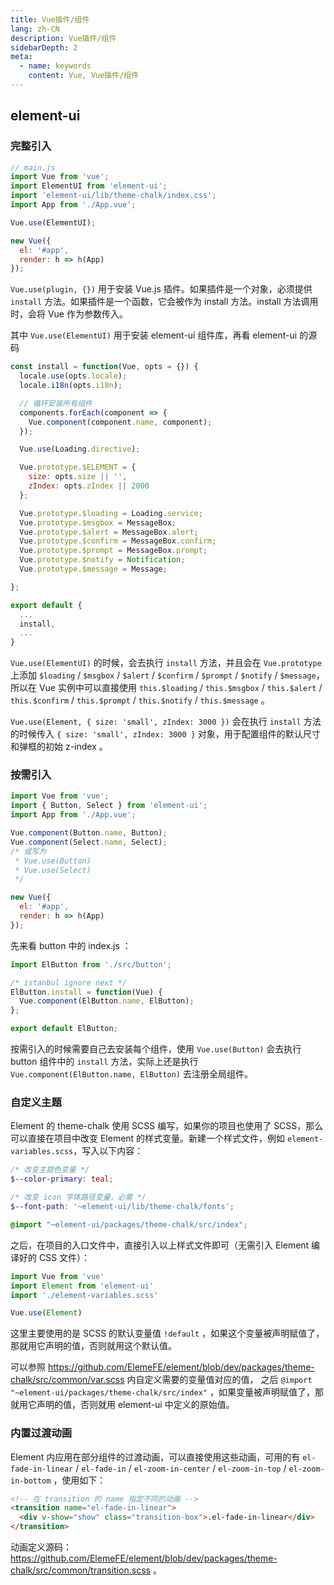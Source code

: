 ```yaml
---
title: Vue插件/组件
lang: zh-CN
description: Vue插件/组件
sidebarDepth: 2
meta:
  - name: keywords
    content: Vue, Vue插件/组件
---
```


## element-ui ##

### 完整引入 ###

```js
// main.js
import Vue from 'vue';
import ElementUI from 'element-ui';
import 'element-ui/lib/theme-chalk/index.css';
import App from './App.vue';

Vue.use(ElementUI);

new Vue({
  el: '#app',
  render: h => h(App)
});
```

`Vue.use(plugin, {})` 用于安装 Vue.js 插件。如果插件是一个对象，必须提供 `install` 方法。如果插件是一个函数，它会被作为 install 方法。install 方法调用时，会将 Vue 作为参数传入。

其中 `Vue.use(ElementUI)` 用于安装 element-ui 组件库，再看 element-ui 的源码

```js
const install = function(Vue, opts = {}) {
  locale.use(opts.locale);
  locale.i18n(opts.i18n);

  // 循环安装所有组件
  components.forEach(component => {
    Vue.component(component.name, component);
  });

  Vue.use(Loading.directive);

  Vue.prototype.$ELEMENT = {
    size: opts.size || '',
    zIndex: opts.zIndex || 2000
  };

  Vue.prototype.$loading = Loading.service;
  Vue.prototype.$msgbox = MessageBox;
  Vue.prototype.$alert = MessageBox.alert;
  Vue.prototype.$confirm = MessageBox.confirm;
  Vue.prototype.$prompt = MessageBox.prompt;
  Vue.prototype.$notify = Notification;
  Vue.prototype.$message = Message;

};

export default {
  ...
  install,
  ...
}
```

`Vue.use(ElementUI)` 的时候，会去执行 `install` 方法，并且会在 `Vue.prototype` 上添加 `$loading` /  `$msgbox` / `$alert` / `$confirm` / `$prompt` / `$notify` / `$message`，所以在 Vue 实例中可以直接使用 `this.$loading` / `this.$msgbox` / `this.$alert` / `this.$confirm` / `this.$prompt` / `this.$notify` / `this.$message` 。

`Vue.use(Element, { size: 'small', zIndex: 3000 })` 会在执行  `install` 方法的时候传入 `{ size: 'small', zIndex: 3000 }` 对象，用于配置组件的默认尺寸和弹框的初始 z-index 。

### 按需引入 ###

```js
import Vue from 'vue';
import { Button, Select } from 'element-ui';
import App from './App.vue';

Vue.component(Button.name, Button);
Vue.component(Select.name, Select);
/* 或写为
 * Vue.use(Button)
 * Vue.use(Select)
 */

new Vue({
  el: '#app',
  render: h => h(App)
});
```

先来看 button 中的 index.js ：

```js
import ElButton from './src/button';

/* istanbul ignore next */
ElButton.install = function(Vue) {
  Vue.component(ElButton.name, ElButton);
};

export default ElButton;
```

按需引入的时候需要自己去安装每个组件，使用 `Vue.use(Button)` 会去执行 button 组件中的 `install` 方法，实际上还是执行 `Vue.component(ElButton.name, ElButton)` 去注册全局组件。

### 自定义主题 ###

Element 的 theme-chalk 使用 SCSS 编写，如果你的项目也使用了 SCSS，那么可以直接在项目中改变 Element 的样式变量。新建一个样式文件，例如 `element-variables.scss`，写入以下内容：

```scss
/* 改变主题色变量 */
$--color-primary: teal;

/* 改变 icon 字体路径变量，必需 */
$--font-path: '~element-ui/lib/theme-chalk/fonts';

@import "~element-ui/packages/theme-chalk/src/index";
```

之后，在项目的入口文件中，直接引入以上样式文件即可（无需引入 Element 编译好的 CSS 文件）：

```js
import Vue from 'vue'
import Element from 'element-ui'
import './element-variables.scss'

Vue.use(Element)
```

这里主要使用的是 SCSS 的默认变量值 `!default` ，如果这个变量被声明赋值了，那就用它声明的值，否则就用这个默认值。

可以参照 <https://github.com/ElemeFE/element/blob/dev/packages/theme-chalk/src/common/var.scss> 内自定义需要的变量值对应的值， 之后 `@import "~element-ui/packages/theme-chalk/src/index"` ，如果变量被声明赋值了，那就用它声明的值，否则就用 element-ui 中定义的原始值。

### 内置过渡动画 ###

Element 内应用在部分组件的过渡动画，可以直接使用这些动画，可用的有 `el-fade-in-linear` / `el-fade-in` / `el-zoom-in-center` / `el-zoom-in-top` / `el-zoom-in-bottom` ，使用如下：

```html
<!-- 在 transition 的 name 指定不同的动画 -->
<transition name="el-fade-in-linear">
  <div v-show="show" class="transition-box">.el-fade-in-linear</div>
</transition>
```

动画定义源码： <https://github.com/ElemeFE/element/blob/dev/packages/theme-chalk/src/common/transition.scss> 。
